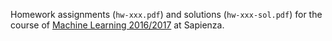 Homework assignments (`hw-xxx.pdf`) and solutions (`hw-xxx-sol.pdf`) for the course of [Machine Learning 2016/2017](https://sites.google.com/site/machinelearning20162017/) at Sapienza.
